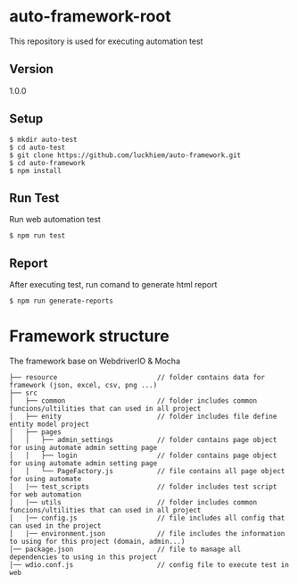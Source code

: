 # auto-framework-root
This repository is used for executing automation test

## Version
1.0.0

## Setup
```
$ mkdir auto-test
$ cd auto-test
$ git clone https://github.com/luckhiem/auto-framework.git
$ cd auto-framework
$ npm install
```
## Run Test
Run web automation test
```
$ npm run test
 ```
## Report
After executing test, run comand to generate html report
```
$ npm run generate-reports
``` 
# Framework structure
The framework base on WebdriverIO & Mocha
```
├── resource                         // folder contains data for framework (json, excel, csv, png ...)        
├── src
│   ├── common                       // folder includes common funcions/ultilities that can used in all project
│   ├── enity                        // folder includes file define entity model project
│   ├── pages
│   │   ├── admin_settings           // folder contains page object for using automate admin setting page
│   │   ├── login                    // folder contains page object for using automate admin setting page
│   │   └── PageFactory.js           // file contains all page object for using automate
│   |── test_scripts                 // folder includes test script for web automation
│   |── utils                        // folder includes common funcions/ultilities that can used in all project
│   |── config.js                    // file includes all config that can used in the project
│   |── environment.json             // file includes the information to using for this project (domain, admin...)
│── package.json                     // file to manage all dependencies to using in this project
│── wdio.conf.js                     // config file to execute test in web
```
